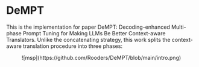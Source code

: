 # DeMPT
This is the implementation for paper DeMPT: Decoding-enhanced Multi-phase Prompt Tuning for Making LLMs Be Better Context-aware Translators. Unlike the concatenating strategy, this work splits the context-aware translation procedure into three phases:
<div align=center>
![msp](https://github.com/Rooders/DeMPT/blob/main/intro.png)
</div>


